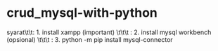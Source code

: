 # crud_mysql-with-python

syarat\t\t: 1. install xampp (important)
\t\t\t : 2. install mysql workbench (opsional)
\t\t\t : 3. python -m pip install mysql-connector
